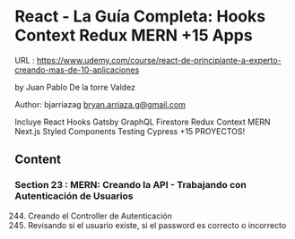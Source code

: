 # React - La Guía Completa: Hooks Context Redux MERN +15 Apps

URL : https://www.udemy.com/course/react-de-principiante-a-experto-creando-mas-de-10-aplicaciones

by Juan Pablo De la torre Valdez

Author: bjarriazag <bryan.arriaza.g@gmail.com>

Incluye React Hooks Gatsby GraphQL Firestore Redux Context MERN Next.js Styled Components Testing Cypress +15 PROYECTOS!

## Content

### Section 23 : MERN: Creando la API - Trabajando con Autenticación de Usuarios

244. Creando el Controller de Autenticación
245. Revisando si el usuario existe, si el password es correcto o incorrecto
